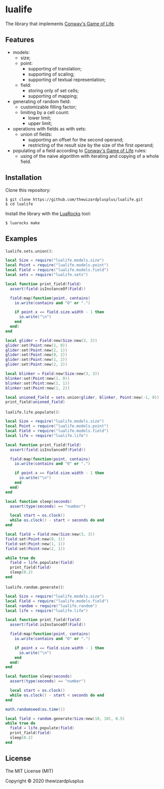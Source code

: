 # lualife

The library that implements [Conway's Game of Life](https://en.wikipedia.org/wiki/Conway's_Game_of_Life).

## Features

- models:
  - size;
  - point:
    - supporting of translation;
    - supporting of scaling;
    - supporting of textual representation;
  - field:
    - storing only of set cells;
    - supporting of mapping;
- generating of random field:
  - customizable filling factor;
  - limiting by a cell count:
    - lower limit;
    - upper limit;
- operations with fields as with sets:
  - union of fields:
    - supporting an offset for the second operand;
    - restricting of the result size by the size of the first operand;
- populating of a field according to [Conway's Game of Life](https://en.wikipedia.org/wiki/Conway's_Game_of_Life) rules:
  - using of the naive algorithm with iterating and copying of a whole field.

## Installation

Clone this repository:

```
$ git clone https://github.com/thewizardplusplus/lualife.git
$ cd lualife
```

Install the library with the [LuaRocks](https://luarocks.org/) tool:

```
$ luarocks make
```

## Examples

`lualife.sets.union()`:

```lua
local Size = require("lualife.models.size")
local Point = require("lualife.models.point")
local Field = require("lualife.models.field")
local sets = require("lualife.sets")

local function print_field(field)
  assert(field:isInstanceOf(Field))

  field:map(function(point, contains)
    io.write(contains and "O" or ".")

    if point.x == field.size.width - 1 then
      io.write("\n")
    end
  end)
end

local glider = Field:new(Size:new(3, 3))
glider:set(Point:new(1, 0))
glider:set(Point:new(2, 1))
glider:set(Point:new(0, 2))
glider:set(Point:new(1, 2))
glider:set(Point:new(2, 2))

local blinker = Field:new(Size:new(3, 3))
blinker:set(Point:new(1, 0))
blinker:set(Point:new(1, 1))
blinker:set(Point:new(1, 2))

local unioned_field = sets.union(glider, blinker, Point:new(-1, 0))
print_field(unioned_field)
```

`lualife.life.populate()`:

```lua
local Size = require("lualife.models.size")
local Point = require("lualife.models.point")
local Field = require("lualife.models.field")
local life = require("lualife.life")

local function print_field(field)
  assert(field:isInstanceOf(Field))

  field:map(function(point, contains)
    io.write(contains and "O" or ".")

    if point.x == field.size.width - 1 then
      io.write("\n")
    end
  end)
end

local function sleep(seconds)
  assert(type(seconds) == "number")

  local start = os.clock()
  while os.clock() - start < seconds do end
end

local field = Field:new(Size:new(3, 3))
field:set(Point:new(0, 1))
field:set(Point:new(1, 1))
field:set(Point:new(2, 1))

while true do
  field = life.populate(field)
  print_field(field)
  sleep(0.2)
end
```

`lualife.random.generate()`:

```lua
local Size = require("lualife.models.size")
local Field = require("lualife.models.field")
local random = require("lualife.random")
local life = require("lualife.life")

local function print_field(field)
  assert(field:isInstanceOf(Field))

  field:map(function(point, contains)
    io.write(contains and "O" or ".")

    if point.x == field.size.width - 1 then
      io.write("\n")
    end
  end)
end

local function sleep(seconds)
  assert(type(seconds) == "number")

  local start = os.clock()
  while os.clock() - start < seconds do end
end

math.randomseed(os.time())

local field = random.generate(Size:new(10, 10), 0.5)
while true do
  field = life.populate(field)
  print_field(field)
  sleep(0.2)
end
```

## License

The MIT License (MIT)

Copyright &copy; 2020 thewizardplusplus
